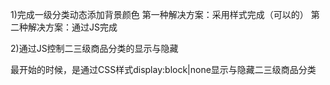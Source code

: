 1)完成一级分类动态添加背景颜色
第一种解决方案：采用样式完成（可以的）
第二种解决方案：通过JS完成




2)通过JS控制二三级商品分类的显示与隐藏

最开始的时候，是通过CSS样式display:block|none显示与隐藏二三级商品分类